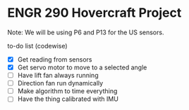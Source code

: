 # ENGR 290 Hovercraft Project

Note:
We will be using P6 and P13 for the US sensors.


to-do list (codewise)

- [x] Get reading from sensors
- [x] Get servo motor to move to a selected angle
- [ ] Have lift fan always running
- [ ] Direction fan run dynamically
- [ ] Make algorithm to time everything
- [ ] Have the thing calibrated with IMU

